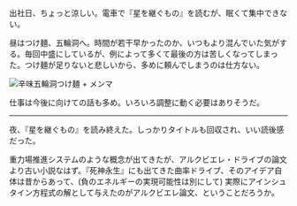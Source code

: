 出社日、ちょっと涼しい。電車で『星を継ぐもの』を読むが、眠くて集中できない。

昼はつけ麺、五輪洞へ。時間が若干早かったのか、いつもより混んでいた気がする。毎回中盛にしているが、例によって多くて最後の方は苦しくなってしまった。つけ麺が足りないと悲しいから、多めに頼んでしまうのは仕方ない。

![辛味五輪洞つけ麺 + メンマ](https://photos.apkas.net/medium/202408/20240820-131043.webp)

仕事は今後に向けての話も多め。いろいろ調整に動く必要はありそうだ。

---

夜、『星を継ぐもの』を読み終えた。しっかりタイトルも回収され、いい読後感だった。

重力場推進システムのような概念が出てきたが、アルクビエレ・ドライブの論文より古い小説なはず。『死神永生』にも出てきた曲率ドライブ、そのアイデア自体は昔からあって、(負のエネルギーの実現可能性は別にして) 実際にアインシュタイン方程式の解として与えたのがアルクビエレ論文、ということだろうか。
